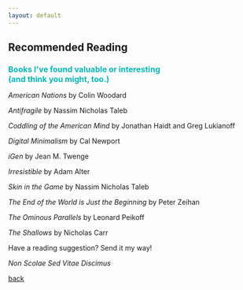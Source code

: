 ```yaml
---
layout: default
---
```


## Recommended Reading

<h1 style="color:#00BABA; font-size:16px;">Books I've found valuable or interesting<br>(and think you might, too.)</h1>

*American Nations* by Colin Woodard

*Antifragile* by Nassim Nicholas Taleb

*Coddling of the American Mind* by Jonathan Haidt and Greg Lukianoff

*Digital Minimalism* by Cal Newport

*iGen* by Jean M. Twenge

*Irresistible* by Adam Alter

*Skin in the Game* by Nassim Nicholas Taleb

*The End of the World is Just the Beginning* by Peter Zeihan

*The Ominous Parallels* by Leonard Peikoff

*The Shallows* by Nicholas Carr

Have a reading suggestion? Send it my way!

*Non Scolae Sed Vitae Discimus*

[back](./)
